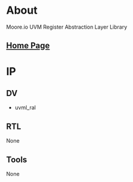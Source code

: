 # About
Moore.io UVM Register Abstraction Layer Library

## [Home Page](https://datum-technology-corporation.github.io/uvml_ral/)

# IP
## DV
* uvml_ral

## RTL
None

## Tools
None
